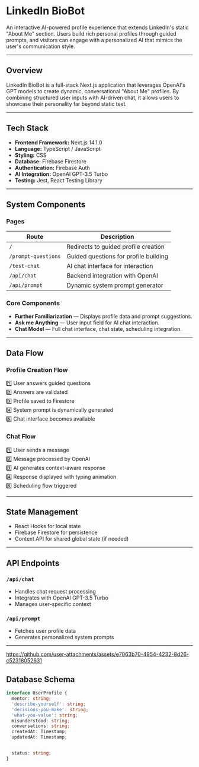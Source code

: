 # LinkedIn BioBot

An interactive AI-powered profile experience that extends LinkedIn's static "About Me" section. Users build rich personal profiles through guided prompts, and visitors can engage with a personalized AI that mimics the user's communication style.

---

## Overview

LinkedIn BioBot is a full-stack Next.js application that leverages OpenAI's GPT models to create dynamic, conversational "About Me" profiles. By combining structured user inputs with AI-driven chat, it allows users to showcase their personality far beyond static text.

---

## Tech Stack

- **Frontend Framework:** Next.js 14.1.0
- **Language:** TypeScript / JavaScript
- **Styling:** CSS
- **Database:** Firebase Firestore
- **Authentication:** Firebase Auth
- **AI Integration:** OpenAI GPT-3.5 Turbo
- **Testing:** Jest, React Testing Library

---

## System Components

### Pages

| Route              | Description |
|--------------------|-------------|
| `/`                | Redirects to guided profile creation |
| `/prompt-questions`| Guided questions for profile building |
| `/test-chat`       | AI chat interface for interaction |
| `/api/chat`        | Backend integration with OpenAI |
| `/api/prompt`      | Dynamic system prompt generator |

### Core Components

- **Further Familiarization** — Displays profile data and prompt suggestions.
- **Ask me Anything** — User input field for AI chat interaction.
- **Chat Model** — Full chat interface, chat state, scheduling integration.

---

## Data Flow

### Profile Creation Flow

1️⃣ User answers guided questions  
2️⃣ Answers are validated  
3️⃣ Profile saved to Firestore  
4️⃣ System prompt is dynamically generated  
5️⃣ Chat interface becomes available

### Chat Flow

1️⃣ User sends a message  
2️⃣ Message processed by OpenAI  
3️⃣ AI generates context-aware response  
4️⃣ Response displayed with typing animation  
5️⃣ Scheduling flow triggered

---

## State Management

- React Hooks for local state
- Firebase Firestore for persistence
- Context API for shared global state (if needed)

---

## API Endpoints

### `/api/chat`
- Handles chat request processing
- Integrates with OpenAI GPT-3.5 Turbo
- Manages user-specific context

### `/api/prompt`
- Fetches user profile data
- Generates personalized system prompts

---
https://github.com/user-attachments/assets/e7063b70-4954-4232-8d26-c52318052631

## Database Schema

```typescript
interface UserProfile {
  mentor: string;
  'describe-yourself': string;
  'decisions-you-make': string;
  'what-you-value': string;
  misunderstood: string;
  conversations: string;
  createdAt: Timestamp;
  updatedAt: Timestamp;


  status: string;
}





